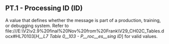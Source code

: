## PT.1 - Processing ID (ID)

A value that defines whether the message is part of a production, training, or debugging system. Refer to file:///E:\V2\v2.9%20final%20Nov%20from%20Frank\V29_CH02C_Tables.docx#HL70103[_H__L7 Table 0__103 - P__roc__es__sing ID_] for valid values.
